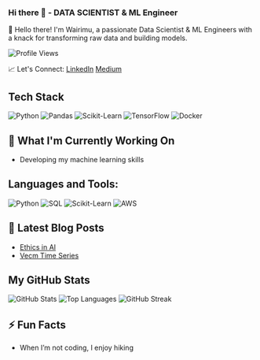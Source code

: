 ### Hi there 👋 - DATA SCIENTIST & ML Engineer
👋 Hello there! I'm Wairimu, a passionate Data Scientist & ML Engineers with a knack for transforming raw data and building models.

![Profile Views](https://komarev.com/ghpvc/?username=Wairimukimm&color=brightgreen)

📈 Let's Connect:
[LinkedIn](https://www.linkedin.com/in/priscillah-wairimu-99b75a1b1/)
[Medium](https://medium.com/@pwairimu046)

## Tech Stack
![Python](https://img.shields.io/badge/Python-3776AB?style=for-the-badge&logo=python&logoColor=white)
![Pandas](https://img.shields.io/badge/Pandas-150458?style=for-the-badge&logo=pandas&logoColor=white)
![Scikit-Learn](https://img.shields.io/badge/Scikit_Learn-F7931E?style=for-the-badge&logo=scikit-learn&logoColor=white)
![TensorFlow](https://img.shields.io/badge/TensorFlow-FF6F00?style=for-the-badge&logo=tensorflow&logoColor=white)
![Docker](https://img.shields.io/badge/Docker-2496ED?style=for-the-badge&logo=docker&logoColor=white)

## 🔭 What I'm Currently Working On
- Developing my machine learning skills

## Languages and Tools:
![Python](https://img.shields.io/badge/Python-3776AB?style=flat-square&logo=python&logoColor=white)
![SQL](https://img.shields.io/badge/SQL-4479A1?style=flat-square&logo=postgresql&logoColor=white)
![Scikit-Learn](https://img.shields.io/badge/Scikit_Learn-F7931E?style=flat-square&logo=scikit-learn&logoColor=white)
![AWS](https://img.shields.io/badge/AWS-FF9900?style=flat-square&logo=amazonaws&logoColor=white)

## 📝 Latest Blog Posts
- [Ethics in AI](https://medium.com/@pwairimu046/navigating-the-ethical-landscape-of-artificial-intelligence-3b9d79da7da3)
- [Vecm Time Series](https://medium.com/@pwairimu046/navigating-vecm-time-series-baaaea568485)

## My GitHub Stats
![GitHub Stats](https://github-readme-stats.vercel.app/api?username=Wairimukimm&show_icons=true&theme=radical)
![Top Languages](https://github-readme-stats.vercel.app/api/top-langs/?username=Wairimukimm&layout=compact&theme=radical)
![GitHub Streak](https://github-readme-streak-stats.herokuapp.com/?user=Wairimukimm&theme=radical)

## ⚡ Fun Facts
- When I’m not coding, I enjoy hiking 

